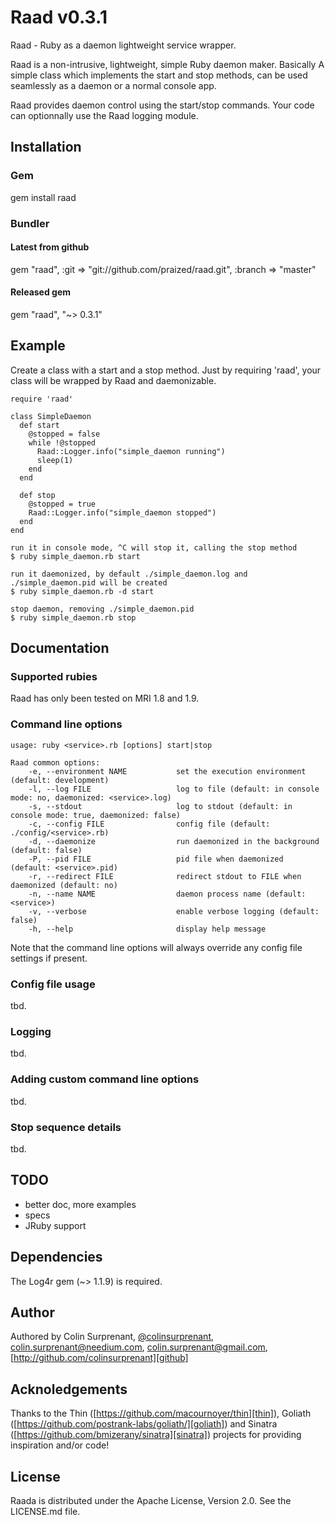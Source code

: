 # Raad v0.3.1

Raad - Ruby as a daemon lightweight service wrapper.

Raad is a non-intrusive, lightweight, simple Ruby daemon maker. Basically A simple class which implements
the start and stop methods, can be used seamlessly as a daemon or a normal console app.

Raad provides daemon control using the start/stop commands. Your code can optionnally use the Raad
logging module. 

## Installation

### Gem
gem install raad

### Bundler
#### Latest from github
gem "raad", :git => "git://github.com/praized/raad.git", :branch => "master"

#### Released gem
gem "raad", "~> 0.3.1"

## Example
Create a class with a start and a stop method. Just by requiring 'raad', your class will be 
wrapped by Raad and daemonizable.

    require 'raad'

    class SimpleDaemon
      def start
        @stopped = false
        while !@stopped
          Raad::Logger.info("simple_daemon running")
          sleep(1)
        end
      end

      def stop
        @stopped = true
        Raad::Logger.info("simple_daemon stopped")
      end
    end

    run it in console mode, ^C will stop it, calling the stop method
    $ ruby simple_daemon.rb start

    run it daemonized, by default ./simple_daemon.log and ./simple_daemon.pid will be created
    $ ruby simple_daemon.rb -d start

    stop daemon, removing ./simple_daemon.pid
    $ ruby simple_daemon.rb stop 

## Documentation

### Supported rubies
Raad has only been tested on MRI 1.8 and 1.9. 

### Command line options
    usage: ruby <service>.rb [options] start|stop

    Raad common options:
        -e, --environment NAME           set the execution environment (default: development)
        -l, --log FILE                   log to file (default: in console mode: no, daemonized: <service>.log)
        -s, --stdout                     log to stdout (default: in console mode: true, daemonized: false)
        -c, --config FILE                config file (default: ./config/<service>.rb)
        -d, --daemonize                  run daemonized in the background (default: false)
        -P, --pid FILE                   pid file when daemonized (default: <service>.pid)
        -r, --redirect FILE              redirect stdout to FILE when daemonized (default: no)
        -n, --name NAME                  daemon process name (default: <service>)
        -v, --verbose                    enable verbose logging (default: false)
        -h, --help                       display help message

Note that the command line options will always override any config file settings if present.
### Config file usage
tbd.

### Logging
tbd.

### Adding custom command line options
tbd.

### Stop sequence details
tbd.

## TODO
- better doc, more examples
- specs
- JRuby support

## Dependencies
The Log4r gem (~> 1.1.9) is required.

## Author
Authored by Colin Surprenant, [@colinsurprenant][twitter], [colin.surprenant@needium.com][needium], [colin.surprenant@gmail.com][gmail], [http://github.com/colinsurprenant][github]

## Acknoledgements
Thanks to the Thin ([https://github.com/macournoyer/thin][thin]), Goliath ([https://github.com/postrank-labs/goliath/][goliath]) 
and Sinatra ([https://github.com/bmizerany/sinatra][sinatra]) projects for providing inspiration and/or code!

## License
Raada is distributed under the Apache License, Version 2.0. See the LICENSE.md file.

[needium]: colin.surprenant@needium.com
[gmail]: colin.surprenant@gmail.com
[twitter]: http://twitter.com/colinsurprenant
[github]: http://github.com/colinsurprenant
[thin]: https://github.com/macournoyer/thin
[goliath]: https://github.com/postrank-labs/goliath/
[sinatra]: https://github.com/bmizerany/sinatra
